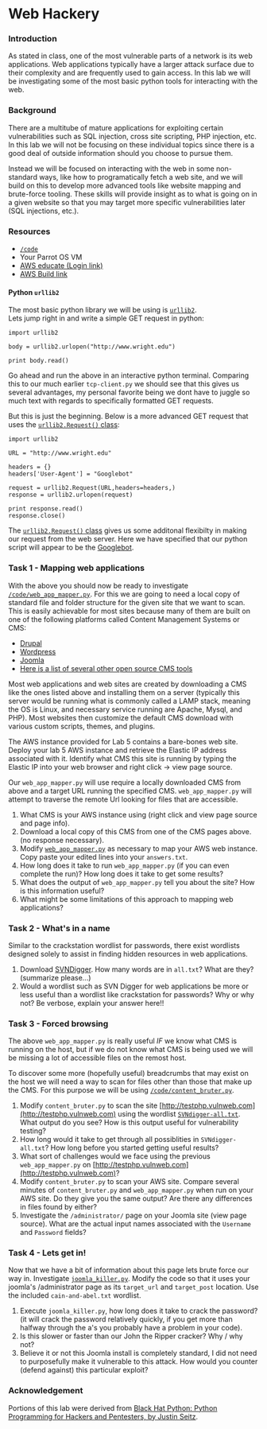 # Web Hackery

### Introduction
As stated in class, one of the most vulnerable parts of a network is its web
applications.  Web applications typically have a larger attack surface due to
their complexity and are frequently used to gain access.  In this lab we will be
investigating some of the most basic python tools for interacting with the web.

### Background
There are a multitube of mature applications for exploiting certain
vulnerabilities such as SQL injection, cross site scripting, PHP injection, etc.
In this lab we will not be focusing on these individual topics since there is a
good deal of outside information should you choose to pursue them.

Instead we will be focused on interacting with the web in some non-standard
ways, like how to programatically fetch a web site, and we will build on this to develop
more advanced tools like website mapping and brute-force tooling.  These skills
will provide insight as to what is going on in a given website so that you may
target more specific vulnerabilities later (SQL injections, etc.).

### Resources
* [`/code`](../master/code/)
* Your Parrot OS VM
* [AWS educate (Login link)](https://www.awseducate.com/signin/SiteLogin)
* [AWS Build link](https://console.aws.amazon.com/cloudformation/home?region=us-east-1#/stacks/new?stackName=CEG-4900Lab05&templateURL=https:%2F%2Fs3.amazonaws.com%2Fwsu-cecs-cf-templates%2Fceg4900lab5.yml)

#### Python `urllib2`
The most basic python library we will be using is [`urllib2`](https://docs.python.org/2/library/urllib2.html).  
Lets jump right in and write a simple GET request in python:
```
import urllib2

body = urllib2.urlopen("http://www.wright.edu")

print body.read()
```

Go ahead and run the above in an interactive python terminal.  Comparing this to our
much earlier `tcp-client.py` we should see that this gives us several
advantages, my personal favorite being we dont have to juggle so much text with
regards to specifically formatted GET requests.  

But this is just the beginning.  Below is a more advanced GET request that uses
the [`urllib2.Request()` class](https://docs.python.org/2/library/urllib2.html#urllib2.Request):

```
import urllib2

URL = "http://www.wright.edu"

headers = {}
headers['User-Agent'] = "Googlebot"

request = urllib2.Request(URL,headers=headers,)
response = urllib2.urlopen(request)

print response.read()
response.close()
```

The [`urllib2.Request()` class](https://docs.python.org/2/library/urllib2.html#urllib2.Request)
gives us some additonal flexibilty in making our request from the web server.
Here we have specified that our python script will appear to be the
[Googlebot](https://en.wikipedia.org/wiki/Googlebot).

### Task 1 - Mapping web applications
With the above you should now be ready to investigate [`/code/web_app_mapper.py`](../blob/master/code/web_app_mapper.py).
For this we are going to need a local copy of standard file and folder structure
for the given site that we want to scan.  This is easily achievable for most
sites because many of them are built on one of the following platforms called Content Management
Systems or CMS:
* [Drupal](https://www.drupal.org/download)
* [Wordpress](https://wordpress.org/download/)
* [Joomla](https://downloads.joomla.org/us/)
* [Here is a list of several other open source CMS
  tools](https://itsfoss.com/open-source-cms/)

Most web applications and web sites are created by downloading a CMS like the
ones listed above and installing them on a server (typically this server would
be running what is commonly called a LAMP stack, meaning the OS is Linux, and necessary 
service running are Apache, Mysql, and PHP).  Most websites then customize the
default CMS download with various custom scripts, themes, and plugins.  

The AWS instance provided for Lab 5 contains a bare-bones web site.
Deploy your lab 5 AWS instance and retrieve the Elastic IP address associated
with it. Identify what CMS this site is running by typing the Elastic IP
into your web browser and right click -> view page source.
 
Our `web_app_mapper.py` will use require a locally downloaded CMS from above and a 
target URL running the specified CMS.  `web_app_mapper.py` will attempt to 
traverse the remote Url looking for files that are accessible.

1. What CMS is your AWS instance using (right click and view page source and page info).
2. Download a local copy of this CMS from one of the CMS pages above.  (no response necessary).
3. Modify [`web_app_mapper.py`](../master/code/web_app_mapper.py) as necessary 
   to map your AWS web instance.  
   Copy paste your edited lines into your `answers.txt`.
4. How long does it take to run `web_app_mapper.py` (if you can even complete
   the run)? How long does it take to get some results?
5. What does the output of `web_app_mapper.py` tell you about the site?  How is
   this information useful?
6. What might be some limitations of this approach to mapping web applications?

### Task 2 - What's in a name
Similar to the crackstation wordlist for passwords, there exist wordlists
designed solely to assist in finding hidden resources in web applications.

1. Download [SVNDigger](https://www.netsparker.com/s/research/SVNDigger.zip).
   How many words are in `all.txt`?  What are they? (summarize please...)
2. Would a wordlist such as SVN Digger for web applications be more or less 
   useful than a wordlist like crackstation for passwords?  Why or why not? Be
   verbose, explain your answer here!!

### Task 3 - Forced browsing
The above `web_app_mapper.py` is really useful *IF* we know what CMS is running
on the host, but if we do not know what CMS is being used we will be missing a
lot of accessible files on the remost host.  

To discover some more (hopefully useful) breadcrumbs that may exist on the host
we will need a way to scan for files other than those that make up the CMS.  For
this purpose we will be using [`/code/content_bruter.py`](../master/code/content_bruter.py).

1. Modify `content_bruter.py` to scan the site [http://testphp.vulnweb.com](http://testphp.vulnweb.com)
   using the wordlist [`SVNdigger-all.txt`](../master/wordlists/SVNdigger-all.txt).  What output do you
   see?  How is this output useful for vulnerability testing?
2. How long would it take to get through all possiblities in
   `SVNdigger-all.txt`?  How long before you started getting useful results?
3. What sort of challenges would we face using the previous `web_app_mapper.py` 
   on [http://testphp.vulnweb.com](http://testphp.vulnweb.com)?
4. Modify `content_bruter.py` to scan your AWS site.  Compare several minutes of
   `content_bruter.py` and `web_app_mapper.py` when run on your AWS site.  Do 
   they give you the same output?  Are there any differences in files found by either?
5. Investigate the `/administrator/` page on your Joomla site (view page source).
   What are the actual input names associated with the `Username` and `Password`
   fields?

### Task 4 - Lets get in!
Now that we have a bit of information about this page lets brute force our way in.  Investigate
[`joomla_killer.py`](../master/code/joomla_killer.py).  Modify the code so that
it uses your joomla's /administrator page as its `target_url` and `target_post`
location.  Use the included `cain-and-abel.txt` wordlist.

1. Execute  `joomla_killer.py`, how long does it take to crack the password? (it
   will crack the password relatively quickly, if you get more than halfway
   through the a's you probably have a problem in your code).
2. Is this slower or faster than our John the Ripper cracker?  Why / why not?
3. Believe it or not this Joomla install is completely standard, I did not need
   to purposefully make it vulnerable to this attack.  How would you
   counter (defend against) this particular exploit?  

### Acknowledgement
Portions of this lab were derived from [Black Hat Python: Python Programming for
Hackers and Pentesters, by Justin Seitz](https://nostarch.com/blackhatpython).
